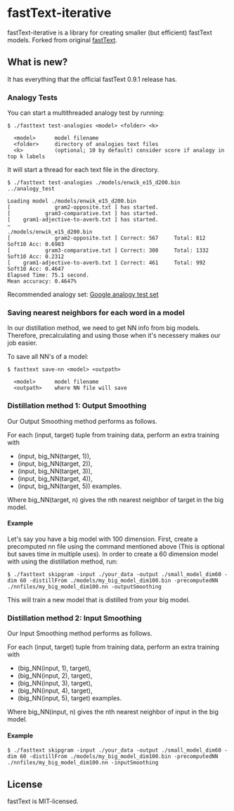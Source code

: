 # fastText-iterative
fastText-iterative is a library for creating smaller (but efficient) fastText models. Forked from original [fastText](https://fasttext.cc/).

## What is new?

It has everything that the official fastText 0.9.1 release has.

### Analogy Tests

You can start a multithreaded analogy test by running:

```
$ ./fasttext test-analogies <model> <folder> <k>

  <model>      model filename
  <folder>     directory of analogies text files
  <k>          (optional; 10 by default) consider score if analogy in top k labels
```

It will start a thread for each text file in the directory. 
```
$ ./fasttext test-analogies ./models/enwik_e15_d200.bin ../analogy_test

Loading model ./models/enwik_e15_d200.bin
[              gram2-opposite.txt ] has started.
[           gram3-comparative.txt ] has started.
[    gram1-adjective-to-averb.txt ] has started.
~
./models/enwik_e15_d200.bin
[              gram2-opposite.txt ] Correct: 567	 Total: 812 	 Soft10 Acc: 0.6983
[           gram3-comparative.txt ] Correct: 308	 Total: 1332 	 Soft10 Acc: 0.2312
[    gram1-adjective-to-averb.txt ] Correct: 461	 Total: 992 	 Soft10 Acc: 0.4647
Elapsed Time: 75.1 second.
Mean accuracy: 0.4647% 
```
Recommended analogy set: [Google analogy test set](https://aclweb.org/aclwiki/Google_analogy_test_set_(State_of_the_art))

### Saving nearest neighbors for each word in a model

In our distillation method, we need to get NN info from big models. Therefore, precalculating and using those when it's necessery makes our job easier.

To save all NN's of a model:
```
$ fasttext save-nn <model> <outpath>

  <model>      model filename
  <outpath>    where NN file will save
```

### Distillation method 1: Output Smoothing

Our Output Smoothing method performs as follows.

 For each (input, target) tuple from training data, perform an extra training with
 - (input, big_NN(target, 1)),
 - (input, big_NN(target, 2)),
 - (input, big_NN(target, 3)),
 - (input, big_NN(target, 4)),
 - (input, big_NN(target, 5))
 examples.
 
 Where big_NN(target, n) gives the nth nearest neighbor of target in the big model.
 
 #### Example
 
 Let's say you have a big model with 100 dimension. First, create a precomputed nn file using the command mentioned above (This is optional but saves time in multiple uses). In order to create a 60 dimension model with using the distillation method, run:
 
 ```
 $ ./fasttext skipgram -input ./your_data -output ./small_model_dim60 -dim 60 -distillFrom ./models/my_big_model_dim100.bin -precomputedNN ./nnfiles/my_big_model_dim100.nn -outputSmoothing
 ```
 This will train a new model that is distilled from your big model.
 
 ### Distillation method 2: Input Smoothing

Our Input Smoothing method performs as follows.

 For each (input, target) tuple from training data, perform an extra training with
 - (big_NN(input, 1), target),
 - (big_NN(input, 2), target),
 - (big_NN(input, 3), target),
 - (big_NN(input, 4), target),
 - (big_NN(input, 5), target)
 examples.
 
 Where big_NN(input, n) gives the nth nearest neighbor of input in the big model.
 
 #### Example
 ```
 $ ./fasttext skipgram -input ./your_data -output ./small_model_dim60 -dim 60 -distillFrom ./models/my_big_model_dim100.bin -precomputedNN ./nnfiles/my_big_model_dim100.nn -inputSmoothing
```

## License

fastText is MIT-licensed.
